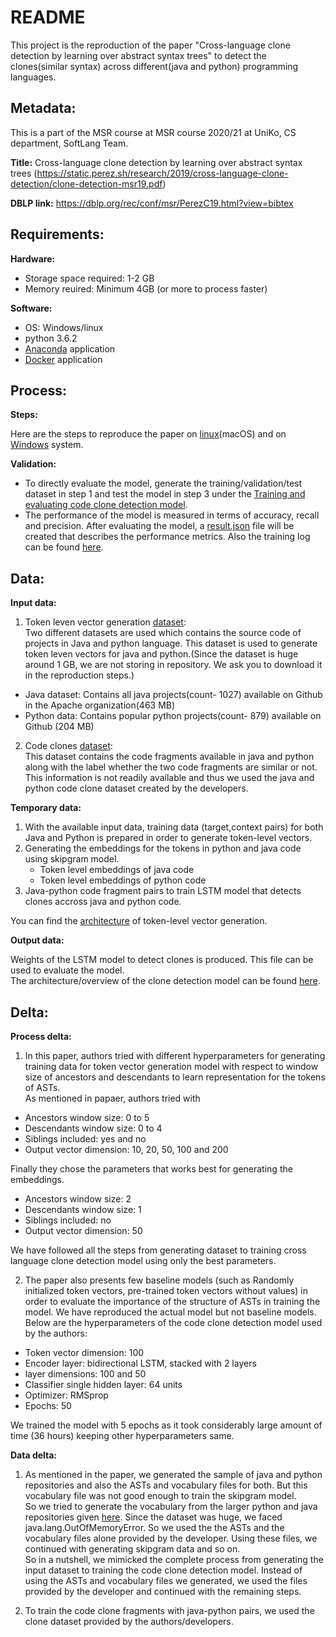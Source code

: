 
# README

This project is the reproduction of the paper "Cross-language clone detection by
learning over abstract syntax trees" to detect the clones(similar syntax) across different(java and python) programming languages. 


## Metadata: <br />

This is a part of the MSR course at MSR course 2020/21 at UniKo, CS department, SoftLang Team. <br />

**Title:** Cross-language clone detection by learning over abstract syntax trees (https://static.perez.sh/research/2019/cross-language-clone-detection/clone-detection-msr19.pdf)<br />

**DBLP link:** https://dblp.org/rec/conf/msr/PerezC19.html?view=bibtex <br />


## Requirements: <br />
**Hardware:** <br />
* Storage space required: 1-2 GB <br />
* Memory reuired: Minimum 4GB (or more to process faster) <br />

**Software:** <br />
* OS: Windows/linux <br />
* python 3.6.2 <br />
* [Anaconda][11] application <br />
* [Docker][5] application <br />

## Process: <br />
**Steps:**

Here are the steps to reproduce the paper on [linux][1](macOS) and on [Windows][8] system. <br />


**Validation:** <br/>

* To directly evaluate the model, generate the training/validation/test dataset in step 1 and test the model in step 3 under the [Training and evaluating code clone detection model][2]. <br/>
* The performance of the model is measured in terms of accuracy, recall and precision. After evaluating the model, a [result.json][9] file will be created that describes the performance metrics. Also the training log can be found [here][10].

## Data: <br />
**Input data:** <br /> 
1. Token leven vector generation [dataset][4]: <br/>
Two different datasets are used which contains the source code of projects in Java and python language. This dataset is used to generate token leven vectors for java and python.(Since the dataset is huge around 1 GB, we are not storing in repository. We ask you to download it in the reproduction steps.)<br/> 
* Java dataset: Contains all java projects(count- 1027) available on Github in the Apache organization(463 MB) <br/> 
* Python data: Contains popular python projects(count- 879) available on Github (204 MB)  <br/>

2. Code clones [dataset][4]: <br/>
This dataset contains the code fragments available in java and python along with the label whether the two code fragments are similar or not. This information is 
not readily available and thus we used the java and python code clone dataset created by the developers. <br/>


**Temporary data:** <br />
1. With the available input data, training data (target,context pairs) for both Java and Python is prepared in order to generate token-level vectors. <br/>
2. Generating the embeddings for the tokens in python and java code using skipgram model.  <br/>
    * Token level embeddings of java code
    * Token level embeddings of python code
3. Java-python code fragment pairs to train LSTM model that detects clones accross java and python code. <br/>

You can find the [architecture][6] of token-level vector generation.

**Output data:**<br />

Weights of the LSTM model to detect clones is produced. This file can be used to evaluate the model. <br/>
The architecture/overview of the clone detection model can be found [here][7]. <br/>


## Delta:<br />
**Process delta:** <br />
1. In this paper, authors tried with different hyperparameters for generating training data for token vector generation model with respect to window size of ancestors and descendants to learn representation for the tokens of ASTs. <br/>
As mentioned in papaer, authors tried with<br/> 
* Ancestors window size: 0 to 5 <br/>
* Descendants window size: 0 to 4  <br/>
* Siblings included: yes and no <br/>
* Output vector dimension: 10, 20, 50, 100 and 200 <br/>

Finally they chose the parameters that works best for generating the embeddings. <br/>
* Ancestors window size: 2 <br/>
* Descendants window size: 1 <br/>
* Siblings included: no <br/>
* Output vector dimension: 50 <br/>

We have followed all the steps from generating dataset to training cross language clone detection model using only the best parameters. <br/>

2. The paper also presents few baseline models (such as Randomly initialized token vectors, pre-trained token vectors without values) in order to evaluate 
the importance of the structure of ASTs in training the model. We have reproduced the actual model but not baseline models. Below are the hyperparameters of the 
code clone detection model used by the authors: <br/>

* Token vector dimension: 100 <br/>
* Encoder layer: bidirectional LSTM, stacked with 2 layers <br/>
* layer dimensions: 100 and 50 <br/>
* Classifier single hidden layer: 64 units <br/>
* Optimizer: RMSprop <br/>
* Epochs: 50  <br/>

We trained the model with 5 epochs as it took considerably large amount of time (36 hours) keeping other hyperparameters same. <br/>


**Data delta:** <br />

1. As mentioned in the paper, we generated the sample of java and python repositories and also
the ASTs and vocabulary files for both. But this vocabulary file was not good enough to train the skipgram model. <br/>
So we tried to generate the vocabulary from the larger python and java repositories given [here][4]. Since the dataset was huge, we faced java.lang.OutOfMemoryError. So we used the the ASTs and the vocabulary files alone
provided by the developer. Using these files, we continued with generating skipgram data and so on. <br/>
So in a nutshell, we mimicked the complete process from generating the input dataset to training the code clone detection model. Instead of using the ASTs and vocabulary files we generated, we used the files provided by the developer and continued with the remaining steps. 

2. To train the code clone fragments with java-python pairs, we used the clone dataset provided by the authors/developers. 


[1]: https://github.com/nagaraj-bahubali/Cross-Language-Clone-Detection/blob/master/doc/README.md
[2]: https://github.com/nagaraj-bahubali/Cross-Language-Clone-Detection/blob/master/doc/README.md#2-training-and-evaluating-the-code-clone-detection-model
[3]: https://cloud.uni-koblenz-landau.de/s/8iwYX7MfnkifxRM
[4]: https://daniel.perez.sh/research/2019/cross-language-clones/
[5]: https://docs.docker.com/desktop/
[6]: https://github.com/nagaraj-bahubali/Cross-Language-Clone-Detection/blob/master/doc/token-embeddings-generation.png
[7]: https://github.com/nagaraj-bahubali/Cross-Language-Clone-Detection/blob/master/doc/clone-detection.png
[8]: https://github.com/nagaraj-bahubali/Cross-Language-Clone-Detection/blob/master/doc/Windows/README.md
[9]: https://github.com/nagaraj-bahubali/Cross-Language-Clone-Detection/blob/master/data/results.json
[10]: https://github.com/nagaraj-bahubali/Cross-Language-Clone-Detection/blob/master/data/Training%20output.txt
[11]: https://www.anaconda.com/products/individual#Downloads
